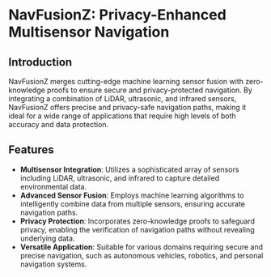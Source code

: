 # NavFusionZ: Privacy-Enhanced Multisensor Navigation

## Introduction

NavFusionZ merges cutting-edge machine learning sensor fusion with zero-knowledge proofs to ensure secure and privacy-protected navigation. By integrating a combination of LiDAR, ultrasonic, and infrared sensors, NavFusionZ offers precise and privacy-safe navigation paths, making it ideal for a wide range of applications that require high levels of both accuracy and data protection.

## Features

- **Multisensor Integration**: Utilizes a sophisticated array of sensors including LiDAR, ultrasonic, and infrared to capture detailed environmental data.
- **Advanced Sensor Fusion**: Employs machine learning algorithms to intelligently combine data from multiple sensors, ensuring accurate navigation paths.
- **Privacy Protection**: Incorporates zero-knowledge proofs to safeguard privacy, enabling the verification of navigation paths without revealing underlying data.
- **Versatile Application**: Suitable for various domains requiring secure and precise navigation, such as autonomous vehicles, robotics, and personal navigation systems.

